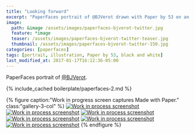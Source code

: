 ```yaml
---
title: "Looking forward"
excerpt: "PaperFaces portrait of @BJVerot drawn with Paper by 53 on an iPad."
image: 
  path: &image /assets/images/paperfaces-bjverot-twitter.jpg 
  feature: *image
  teaser: /assets/images/paperfaces-bjverot-twitter-teaser.jpg
  thumbnail: /assets/images/paperfaces-bjverot-twitter-150.jpg
categories: [paperfaces]
tags: [portrait, illustration, Paper by 53, black and white]
last_modified_at: 2017-01-17T16:12:36-05:00
---
```


PaperFaces portrait of [@BJVerot](https://twitter.com/BJVerot).

{% include_cached boilerplate/paperfaces-2.md %}

{% figure caption:"Work in progress screen captures Made with Paper." class:"gallery-3-col" %}
[![Work in process screenshot](/assets/images/paperfaces-bjverot-process-1-600.jpg)](/assets/images/paperfaces-bjverot-process-1-lg.jpg)
[![Work in process screenshot](/assets/images/paperfaces-bjverot-process-2-600.jpg)](/assets/images/paperfaces-bjverot-process-2-lg.jpg)
[![Work in process screenshot](/assets/images/paperfaces-bjverot-process-3-600.jpg)](/assets/images/paperfaces-bjverot-process-3-lg.jpg)
[![Work in process screenshot](/assets/images/paperfaces-bjverot-process-4-600.jpg)](/assets/images/paperfaces-bjverot-process-4-lg.jpg)
[![Work in process screenshot](/assets/images/paperfaces-bjverot-process-5-600.jpg)](/assets/images/paperfaces-bjverot-process-5-lg.jpg)
[![Work in process screenshot](/assets/images/paperfaces-bjverot-process-6-600.jpg)](/assets/images/paperfaces-bjverot-process-6-lg.jpg)
{% endfigure %}
